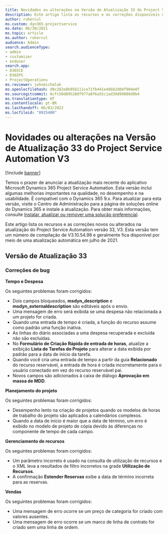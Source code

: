 ```yaml
---
title: Novidades ou alterações na Versão de Atualização 33 do Project Service Automation V3
description: Este artigo lista os recursos e as correções disponíveis na atualização do Project Service Automation versão 33, V3.
author: ruhercul
ms.custom: dyn365-projectservice
ms.date: 06/30/2021
ms.topic: article
ms.author: ruhercul
audience: Admin
search.audienceType:
- admin
- customizer
- enduser
search.app:
- D365CE
- D365PS
- ProjectOperations
ms.reviewer: johnmichalak
ms.openlocfilehash: d9c282e8b95b111ce71fb441e4dbb2d04f904e0f
ms.sourcegitcommit: 6cfc50d89528df977a8f6a55c1ad39d99800d9b4
ms.translationtype: HT
ms.contentlocale: pt-BR
ms.lasthandoff: 06/03/2022
ms.locfileid: "8915400"
---
```

# <a name="whats-new-or-changed-in-project-service-automation-update-release-33-v3"></a>Novidades ou alterações na Versão de Atualização 33 do Project Service Automation V3

[!include [banner](../includes/psa-now-project-operations.md)]

Temos o prazer de anunciar a atualização mais recente do aplicativo Microsoft Dynamics 365 Project Service Automation. Esta versão inclui algumas melhorias importantes na qualidade, no desempenho e na usabilidade. É compatível com o Dynamics 365 9.x. Para atualizar para esta versão, visite o Centro de Administração para a página de soluções online do Dynamics 365 e instale a atualização. Para obter mais informações, consulte [Instalar, atualizar ou remover uma solução preferencial](/power-platform/admin/install-remove-preferred-solution).

Este artigo lista os recursos e as correções novos ou alterados na atualização do Project Service Automation versão 33, V3. Esta versão tem um número de compilação de V3.10.54.98 e geralmente fica disponível por meio de uma atualização automática em julho de 2021.

## <a name="update-release-33"></a>Versão de Atualização 33

### <a name="bug-fixes"></a>Correções de bug

**Tempo e Despesa**

Os seguintes problemas foram corrigidos:

- Dois campos bloqueados, **msdyn_description** e **msdyn_externaldescription** são editáveis após o envio.
- Uma mensagem de erro será exibida se uma despesa não relacionada a um projeto for criada.
- Quando uma entrada de tempo é criada, a função do recurso assume como padrão uma função inativa.
- As linhas do diário associadas a uma despesa recuperada e excluída não são excluídas.
- No **Formulário de Criação Rápida de entrada de horas**, atualize a exibição **Lista de Tarefas do Projeto** para alterar a data exibida por padrão para a data de início da tarefa.
- Quando você cria uma entrada de tempo a partir da guia **Relacionado** do recurso reservável, a entrada de hora é criada incorretamente para o usuário conectado em vez do recurso reservável pai.
- Novos campos são adicionados à caixa de diálogo **Aprovação em massa de MDD**.

**Planejamento do projeto**

Os seguintes problemas foram corrigidos:
- Desempenho lento na criação de projetos quando os modelos de horas de trabalho do projeto são aplicados a calendários complexos.
- Quando a data de início é maior que a data de término, um erro é exibido no modelo de projeto de cópia devido às diferenças no componente de tempo de cada campo.

**Gerenciamento de recursos**

Os seguintes problemas foram corrigidos:
- Um parâmetro incorreto é usado na consulta de utilização de recursos e o XML leva a resultados de filtro incorretos na grade **Utilização de Recursos**.
- A confirmação **Estender Reservas** exibe a data de término incorreta para as reservas.

**Vendas**

Os seguintes problemas foram corrigidos:
- Uma mensagem de erro ocorre se um preço de categoria for criado com valores ausentes.
- Uma mensagem de erro ocorre se um marco de linha de contrato for criado sem uma linha de ordem.
